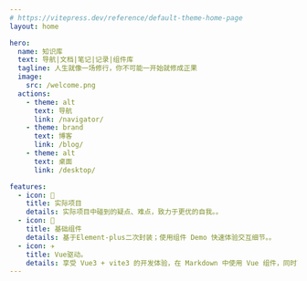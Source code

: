 ```yaml
---
# https://vitepress.dev/reference/default-theme-home-page
layout: home

hero:
  name: 知识库
  text: 导航|文档|笔记|记录|组件库
  tagline: 人生就像一场修行，你不可能一开始就修成正果
  image:
    src: /welcome.png
  actions:
    - theme: alt
      text: 导航
      link: /navigator/
    - theme: brand
      text: 博客
      link: /blog/
    - theme: alt
      text: 桌面
      link: /desktop/

features:
  - icon: 🔨
    title: 实际项目
    details: 实际项目中碰到的疑点、难点，致力于更优的自我。。
  - icon: 🧩
    title: 基础组件
    details: 基于Element-plus二次封装；使用组件 Demo 快速体验交互细节。。
  - icon: ✈️
    title: Vue驱动。
    details: 享受 Vue3 + vite3 的开发体验，在 Markdown 中使用 Vue 组件，同时可以使用 Vue 来开发自定义主题。
---
```

